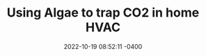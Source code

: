 ---
layout: garden_item
title:  "Using Algae to trap CO2 in home HVAC"
date:   2022-10-19 08:52:11 -0400
category: IAQ
tags:
  - iaq
  - vgt
  - co2
  - algae
status: Empty
type: branch
published: true
---